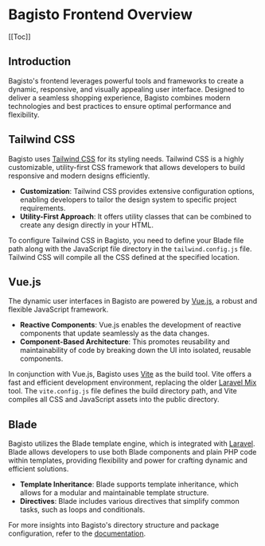 # Bagisto Frontend Overview

[[Toc]]

## Introduction

Bagisto's frontend leverages powerful tools and frameworks to create a dynamic, responsive, and visually appealing user interface. Designed to deliver a seamless shopping experience, Bagisto combines modern technologies and best practices to ensure optimal performance and flexibility.

## Tailwind CSS

Bagisto uses [Tailwind CSS](https://tailwindcss.com/) for its styling needs. Tailwind CSS is a highly customizable, utility-first CSS framework that allows developers to build responsive and modern designs efficiently.

- **Customization**: Tailwind CSS provides extensive configuration options, enabling developers to tailor the design system to specific project requirements.
- **Utility-First Approach**: It offers utility classes that can be combined to create any design directly in your HTML.

To configure Tailwind CSS in Bagisto, you need to define your Blade file path along with the JavaScript file directory in the `tailwind.config.js` file. Tailwind CSS will compile all the CSS defined at the specified location.

## Vue.js

The dynamic user interfaces in Bagisto are powered by [Vue.js](https://vuejs.org/), a robust and flexible JavaScript framework.

- **Reactive Components**: Vue.js enables the development of reactive components that update seamlessly as the data changes.
- **Component-Based Architecture**: This promotes reusability and maintainability of code by breaking down the UI into isolated, reusable components.

In conjunction with Vue.js, Bagisto uses [Vite](https://vitejs.dev/) as the build tool. Vite offers a fast and efficient development environment, replacing the older [Laravel Mix](https://laravel.com/docs/10.x/mix) tool. The `vite.config.js` file defines the build directory path, and Vite compiles all CSS and JavaScript assets into the public directory.

## Blade

Bagisto utilizes the Blade template engine, which is integrated with [Laravel](https://laravel.com). Blade allows developers to use both Blade components and plain PHP code within templates, providing flexibility and power for crafting dynamic and efficient solutions.

- **Template Inheritance**: Blade supports template inheritance, which allows for a modular and maintainable template structure.
- **Directives**: Blade includes various directives that simplify common tasks, such as loops and conditionals.

For more insights into Bagisto's directory structure and package configuration, refer to the [documentation](https://devdocs.bagisto.com/2.2/packages/views.html#directory-structure).
